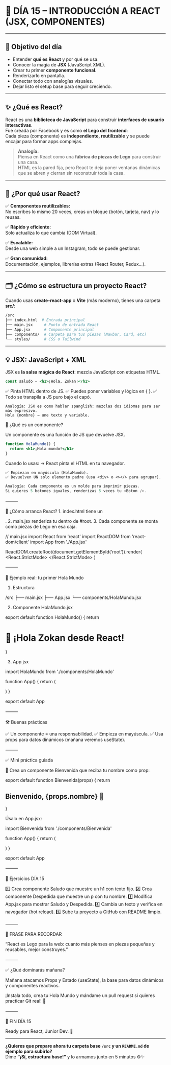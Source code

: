 


# 🧠 DÍA 15 – INTRODUCCIÓN A REACT (JSX, COMPONENTES)

---

## 🎯 Objetivo del día


- Entender **qué es React** y por qué se usa.
- Conocer la magia de **JSX** (JavaScript XML).
- Crear tu primer **componente funcional**.
- Renderizarlo en pantalla.
- Conectar todo con analogías visuales.
- Dejar listo el setup base para seguir creciendo.

---

## ✨ ¿Qué es React?

React es una **biblioteca de JavaScript** para construir **interfaces de usuario interactivas**.  
Fue creada por Facebook y es como **el Lego del frontend**:  
Cada pieza (componente) es **independiente, reutilizable** y se puede encajar para formar apps complejas.

> **Analogía:**  
> Piensa en React como una **fábrica de piezas de Lego** para construir una casa.  
> HTML es la pared fija, pero React te deja poner ventanas dinámicas que se abren y cierran sin reconstruir toda la casa.

---

## 🚀 ¿Por qué usar React?

✅ **Componentes reutilizables:**  
No escribes lo mismo 20 veces, creas un bloque (botón, tarjeta, nav) y lo reusas.

✅ **Rápido y eficiente:**  
Solo actualiza lo que cambia (DOM Virtual).

✅ **Escalable:**  
Desde una web simple a un Instagram, todo se puede gestionar.

✅ **Gran comunidad:**  
Documentación, ejemplos, librerías extras (React Router, Redux...).

---

## 🗂️ ¿Cómo se estructura un proyecto React?

Cuando usas **create-react-app** o **Vite** (más moderno), tienes una carpeta **src/**:
```bash
/src
├── index.html  # Entrada principal
├── main.jsx     # Punto de entrada React
├── App.jsx      # Componente principal
├── components/  # Carpeta para tus piezas (Navbar, Card, etc)
└── styles/      # CSS o Tailwind
```
---

## 💡 JSX: JavaScript + XML

JSX es **la salsa mágica de React**: mezcla JavaScript con etiquetas HTML.

```jsx
const saludo = <h1>¡Hola, Zokan!</h1>
```

✅ Pinta HTML dentro de JS.
✅ Puedes poner variables y lógica en { }.
✅ Todo se transpila a JS puro bajo el capó.
```
Analogía: JSX es como hablar spanglish: mezclas dos idiomas para ser más expresivo.
Hola {nombre} → une texto y variable.
```

🧩 ¿Qué es un componente?

Un componente es una función de JS que devuelve JSX.
```jsx
function HolaMundo() {
  return <h1>¡Hola mundo!</h1>
}
```
Cuando lo usas: <HolaMundo /> → React pinta el HTML en tu navegador.
```
✅ Empiezan en mayúscula (HolaMundo).
✅ Devuelven UN solo elemento padre (usa <div> o <></> para agrupar).
```
```jsx
Analogía: Cada componente es un molde para imprimir piezas.
Si quieres 5 botones iguales, renderizas 5 veces tu <Boton />.
```
⸻

🔗 ¿Cómo arranca React?
	1.	index.html tiene un <div id="root"></div>.
	2.	main.jsx renderiza tu <App /> dentro de #root.
	3.	Cada componente se monta como piezas de Lego en esa caja.

// main.jsx
import React from 'react'
import ReactDOM from 'react-dom/client'
import App from './App.jsx'

ReactDOM.createRoot(document.getElementById('root')).render(
  <React.StrictMode>
    <App />
  </React.StrictMode>
)


⸻

🧱 Ejemplo real: tu primer Hola Mundo

1) Estructura

/src
  ├── main.jsx
  ├── App.jsx
  └── components/HolaMundo.jsx

2) Componente HolaMundo.jsx

export default function HolaMundo() {
  return <h1>👋 ¡Hola Zokan desde React!</h1>
}

3) App.jsx

import HolaMundo from './components/HolaMundo'

function App() {
  return (
    <div>
      <HolaMundo />
    </div>
  )
}

export default App


⸻

🛠️ Buenas prácticas

✅ Un componente = una responsabilidad.
✅ Empieza en mayúscula.
✅ Usa props para datos dinámicos (mañana veremos useState).

⸻

✅ Mini práctica guiada

🎯 Crea un componente Bienvenida que reciba tu nombre como prop:

export default function Bienvenida(props) {
  return <h2>Bienvenido, {props.nombre} 👋</h2>
}

Úsalo en App.jsx:

import Bienvenida from './components/Bienvenida'

function App() {
  return (
    <div>
      <Bienvenida nombre="Zokan" />
    </div>
  )
}

export default App


⸻

🧪 Ejercicios DÍA 15

1️⃣ Crea componente Saludo que muestre un h1 con texto fijo.
2️⃣ Crea componente Despedida que muestre un p con tu nombre.
3️⃣ Modifica App.jsx para mostrar Saludo y Despedida.
4️⃣ Cambia un texto y verifica en navegador (hot reload).
5️⃣ Sube tu proyecto a GitHub con README limpio.

⸻

📌 FRASE PARA RECORDAR

“React es Lego para la web: cuanto más pienses en piezas pequeñas y reusables, mejor construyes.”

⸻

✅ ¿Qué dominarás mañana?

Mañana atacamos Props y Estado (useState), la base para datos dinámicos y componentes reactivos.

¡Instala todo, crea tu Hola Mundo y mándame un pull request si quieres practicar Git real! 🚀

⸻

🏁 FIN DÍA 15

Ready para React, Junior Dev. 🌟

---

**¿Quieres que prepare ahora tu carpeta base `/src` y un `README.md` de ejemplo para subirlo?**  
Dime **“¡Sí, estructura base!”** y lo armamos junto en 5 minutos ⚙️✨
